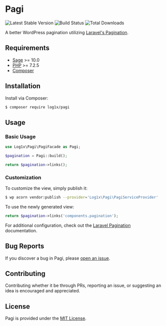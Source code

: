 # Pagi

![Latest Stable Version](https://img.shields.io/packagist/v/log1x/pagi?style=flat-square)
![Build Status](https://img.shields.io/circleci/build/github/Log1x/pagi?style=flat-square)
![Total Downloads](https://img.shields.io/packagist/dt/log1x/pagi?style=flat-square)

A better WordPress pagination utilizing [Laravel's Pagination](https://laravel.com/docs/master/pagination).

## Requirements

- [Sage](https://github.com/roots/sage) >= 10.0
- [PHP](https://secure.php.net/manual/en/install.php) >= 7.2.5
- [Composer](https://getcomposer.org/download/)

## Installation

Install via Composer:

```bash
$ composer require log1x/pagi
```

## Usage

### Basic Usage

```php
use Log1x\Pagi\PagiFacade as Pagi;

$pagination = Pagi::build();

return $pagination->links();
```

### Customization

To customize the view, simply publish it:

```bash
$ wp acorn vendor:publish --provider='Log1x\Pagi\PagiServiceProvider'
```

To use the newly generated view:

```php
return $pagination->links('components.pagination');
```

For additional configuration, check out the [Laravel Pagination](https://laravel.com/docs/master/pagination) documentation.

## Bug Reports

If you discover a bug in Pagi, please [open an issue](https://github.com/log1x/pagi/issues).

## Contributing

Contributing whether it be through PRs, reporting an issue, or suggesting an idea is encouraged and appreciated.

## License

Pagi is provided under the [MIT License](https://github.com/log1x/pagi/blob/master/LICENSE.md).
